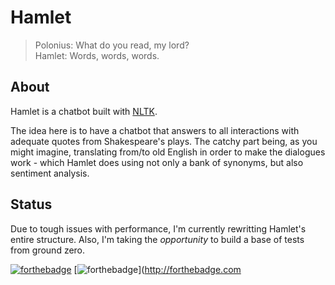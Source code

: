 # Hamlet   

> Polonius: What do you read, my lord?    
> Hamlet: Words, words, words.

   
## About  

Hamlet is a chatbot built with [NLTK](https://www.nltk.org).  

The idea here is to have a chatbot that answers to all interactions with adequate quotes from Shakespeare's plays. The catchy part being, as you might imagine, translating from/to old English in order to make the dialogues work - which Hamlet does using not only a bank of synonyms, but also sentiment analysis.    

## Status   
Due to tough issues with performance, I'm currently rewritting Hamlet's entire structure. Also, I'm taking the _opportunity_ to build a base of tests from ground zero.   

[![forthebadge](http://forthebadge.com/images/badges/kinda-sfw.svg)](http://forthebadge.com) 
[![forthebadge](http://forthebadge.com/images/badges/uses-badges.svg)](http://forthebadge.com